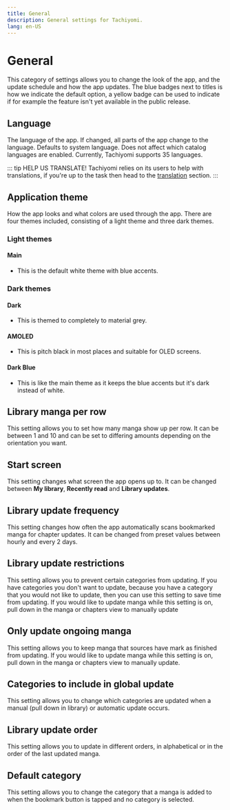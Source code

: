 ```yaml
---
title: General
description: General settings for Tachiyomi.
lang: en-US
---
```


# General
This category of settings allows you to change the look of the app, and the update schedule and how the app updates.
The blue badges next to titles is how we indicate the default option, a yellow badge can be used to indicate if for example the feature isn't yet available in the public release.


## Language <Badge text="System default" type="default-indicator" vertical="middle"/>
The language of the app. If changed, all parts of the app change to the language. Defaults to system language. Does not affect which catalog languages are enabled. Currently, Tachiyomi supports 35 languages.

::: tip HELP US TRANSLATE!
Tachiyomi relies on its users to help with translations, if you're up to the task then head to the [translation](../contribution/#translation) section.
:::

## Application theme <Badge text="Main theme" type="default-indicator" vertical="middle"/>
How the app looks and what colors are used through the app. There are four themes included, consisting of a light theme and three dark themes.

### Light themes

#### Main
- This is the default white theme with blue accents.

### Dark themes

#### Dark
- This is themed to completely to material grey.

#### AMOLED
- This is pitch black in most places and suitable for OLED screens.

#### Dark Blue
- This is like the main theme as it keeps the blue accents but it's dark instead of white.

## Library manga per row <Badge text="Portrait: 3" type="default-indicator" vertical="middle"/> <Badge text="Landscape: 4" type="default-indicator" vertical="middle"/>
This setting allows you to set how many manga show up per row. It can be between 1 and 10 and can be set to differing amounts depending on the orientation you want.

## Start screen <Badge text="My library" type="default-indicator" vertical="middle"/>
This setting changes what screen the app opens up to. It can be changed between **My library**, **Recently read** and **Library updates**.

## Library update frequency <Badge text="Manual" type="default-indicator" vertical="middle"/>
This setting changes how often the app automatically scans bookmarked manga for chapter updates. It can be changed from preset values between hourly and every 2 days.

## Library update restrictions <Badge text="False" type="default-indicator" vertical="middle"/>
This setting allows you to prevent certain categories from updating. If you have categories you don't want to update, because you have a category that you would not like to update, then you can use this setting to save time from updating. If you would like to update manga while this setting is on, pull down in the manga or chapters view to manually update

## Only update ongoing manga <Badge text="False" type="default-indicator" vertical="middle"/>
This setting allows you to keep manga that sources have mark as finished from updating. If you would like to update manga while this setting is on, pull down in the manga or chapters view to manually update.

## Categories to include in global update <Badge text="All" type="default-indicator" vertical="middle"/>
This setting allows you to change which categories are updated when a manual (pull down in library) or automatic update occurs.

## Library update order <Badge text="Alphabetically" type="default-indicator" vertical="middle"/>
This setting allows you to update in different orders, in alphabetical or in the order of the last updated manga.

## Default category <Badge text="Always ask" type="default-indicator" vertical="middle"/>
This setting allows you to change the category that a manga is added to when the bookmark button is tapped and no category is selected.
